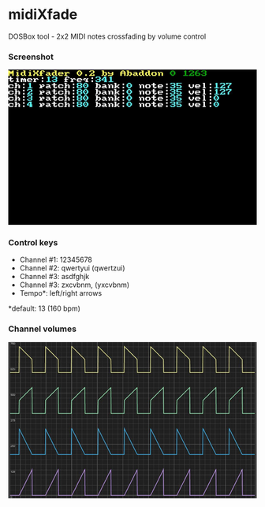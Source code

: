# midiXfade
DOSBox tool - 2x2 MIDI notes crossfading by volume control

### Screenshot

![screenshot](https://raw.githubusercontent.com/Kaproncai/midiXfade/main/screen.jpg)

### Control keys

- Channel #1: 12345678
- Channel #2: qwertyui (qwertzui)
- Channel #3: asdfghjk
- Channel #3: zxcvbnm, (yxcvbnm)
- Tempo*: left/right arrows 

*default: 13 (160 bpm)

### Channel volumes

![volume](https://raw.githubusercontent.com/Kaproncai/midiXfade/main/volume.jpg)
